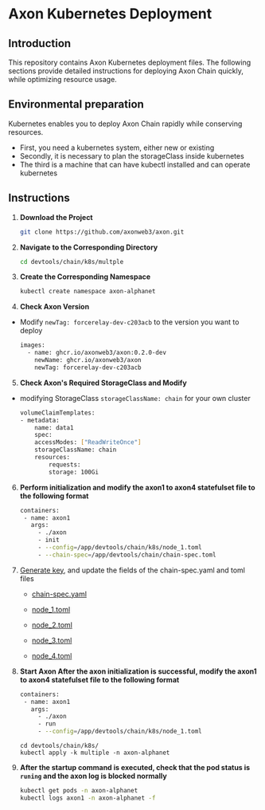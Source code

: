 # Axon Kubernetes Deployment

## Introduction
This repository contains Axon Kubernetes deployment files. The following sections provide detailed instructions for deploying Axon Chain quickly, while optimizing resource usage.

## Environmental preparation
Kubernetes enables you to deploy Axon Chain rapidly while conserving resources.

- First, you need a kubernetes system, either new or existing
- Secondly, it is necessary to plan the storageClass inside kubernetes
- The third is a machine that can have kubectl installed and can operate kubernetes

## Instructions

1. **Download the Project**

    ```bash
    git clone https://github.com/axonweb3/axon.git
    ```

2. **Navigate to the Corresponding Directory**

    ```bash
    cd devtools/chain/k8s/multple
    ```

3. **Create the Corresponding Namespace**

    ```bash
    kubectl create namespace axon-alphanet
    ```

4. **Check Axon Version**

- Modify ```newTag: forcerelay-dev-c203acb``` to the version you want to deploy

    ```bash
    images:
      - name: ghcr.io/axonweb3/axon:0.2.0-dev
        newName: ghcr.io/axonweb3/axon 
        newTag: forcerelay-dev-c203acb    
    
    ```

5. **Check Axon's Required StorageClass and Modify**

- modifying  StorageClass ```storageClassName: chain``` for your own cluster

    ```bash
    volumeClaimTemplates:
    - metadata:
        name: data1
        spec:
        accessModes: ["ReadWriteOnce"]
        storageClassName: chain
        resources:
            requests:
            storage: 100Gi    
    ```

6. **Perform initialization and modify the axon1 to axon4 statefulset file to the following format**

    ```bash
    containers:
     - name: axon1
       args:
         - ./axon
         - init
         - --config=/app/devtools/chain/k8s/node_1.toml
         - --chain-spec=/app/devtools/chain/chain-spec.toml    
    ```

7. [Generate key](https://github.com/axonweb3/axon/tree/main/core/cli#generate-keypair:~:text=Generate%20Keypair,in%20config%20file.), and update the fields of the chain-spec.yaml and toml files
   
   - [chain-spec.yaml](https://github.com/axonweb3/axon/blob/main/devtools/chain/k8s/multiple/chain-spec.toml#:~:text=interval%20%3D%203000-,%5B%5Bparams.verifier_list%5D%5D,vote_weight%20%3D%201,-axon/devtools/chain)

   - [node_1.toml](https://github.com/axonweb3/axon/blob/main/devtools/chain/k8s/multiple/node_1.toml#:~:text=%5B%5Bnetwork.,p2p/QmXoSkz4zkHHiFZqmDZQ4gFYtJ72uqtp4m6FX373X4VkRq%22)

   - [node_2.toml](https://github.com/axonweb3/axon/blob/main/devtools/chain/k8s/multiple/node_2.toml#:~:text=%5B%5Bnetwork.,p2p/QmXoSkz4zkHHiFZqmDZQ4gFYtJ72uqtp4m6FX373X4VkRq%22)

   - [node_3.toml](https://github.com/axonweb3/axon/blob/main/devtools/chain/k8s/multiple/node_3.toml#:~:text=%5B%5Bnetwork.,p2p/QmXoSkz4zkHHiFZqmDZQ4gFYtJ72uqtp4m6FX373X4VkRq%22)

   - [node_4.toml](https://github.com/axonweb3/axon/blob/main/devtools/chain/k8s/multiple/node_4.toml#:~:text=%5B%5Bnetwork.,p2p/QmXoSkz4zkHHiFZqmDZQ4gFYtJ72uqtp4m6FX373X4VkRq%22) 

7. **Start Axon After the axon initialization is successful, modify the axon1 to axon4 statefulset file to the following format**

    ```bash
    containers:
     - name: axon1
       args:
         - ./axon
         - run
         - --config=/app/devtools/chain/k8s/node_1.toml
    ```
    ```
    cd devtools/chain/k8s/
    kubectl apply -k multiple -n axon-alphanet
    ```

8. **After the startup command is executed, check that the pod status is ```runing``` and the axon log is blocked normally**
    ```bash
    kubectl get pods -n axon-alphanet
    kubectl logs axon1 -n axon-alphanet -f 
    ```

